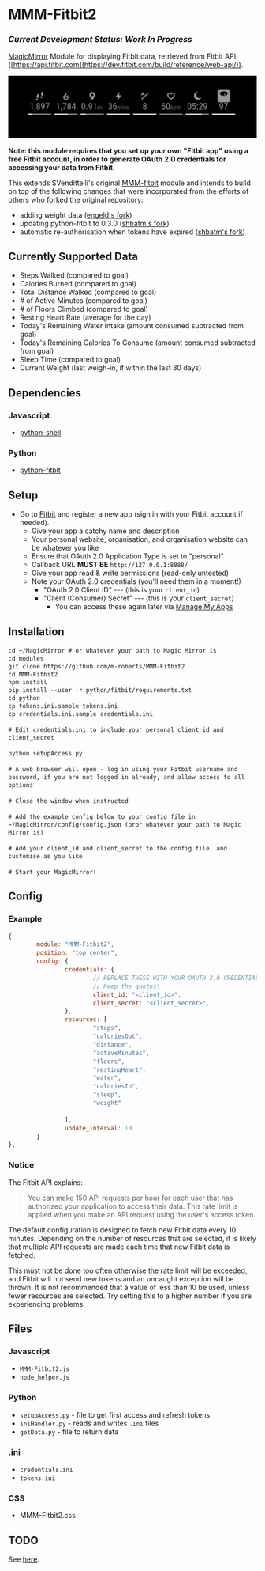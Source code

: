 MMM-Fitbit2
===
### _Current Development Status: Work In Progress_

[MagicMirror](https://github.com/MichMich/MagicMirror) Module for displaying Fitbit data, retrieved from Fitbit API ([https://api.fitbit.com](https://dev.fitbit.com/build/reference/web-api/)).

![](screenshot.png)

**Note: this module requires that you set up your own "Fitbit app" using a free Fitbit account, in order to generate OAuth 2.0 credentials for accessing your data from Fitbit.**

This extends SVendittelli's original [MMM-fitbit](https://github.com/SVendittelli/MMM-fitbit) module and intends to build on top of the following changes that were incorporated from the efforts of others who forked the original repository:

* adding weight data ([engeld's fork](https://github.com/engeld/MMM-fitbit))
* updating python-fitbit to 0.3.0 ([shbatm's fork](https://github.com/shbatm/MMM-fitbit))
* automatic re-authorisation when tokens have expired ([shbatm's fork](https://github.com/shbatm/MMM-fitbit))

Currently Supported Data
----
* Steps Walked (compared to goal)
* Calories Burned (compared to goal)
* Total Distance Walked (compared to goal)
* \# of Active Minutes (compared to goal)
* \# of Floors Climbed (compared to goal)
* Resting Heart Rate (average for the day)
* Today's Remaining Water Intake (amount consumed subtracted from goal)
* Today's Remaining Calories To Consume (amount consumed subtracted from goal)
* Sleep Time (compared to goal)
* Current Weight (last weigh-in, if within the last 30 days)

Dependencies
---
### Javascript
* [python-shell](https://www.npmjs.com/package/python-shell/v/0.5.0)

### Python
* [python-fitbit](https://github.com/orcasgit/python-fitbit)

Setup
---
* Go to [Fitbit](https://dev.fitbit.com/apps/new/) and register a new app (sign in with your Fitbit account if needed).
	* Give your app a catchy name and description
	* Your personal website, organisation, and organisation website can be whatever you like
	* Ensure that OAuth 2.0 Application Type is set to "personal"
	* Callback URL **MUST BE** `http://127.0.0.1:8888/`
	* Give your app read & write permissions (read-only untested)
	* Note your OAuth 2.0 credentials (you'll need them in a moment!)
		* "OAuth 2.0 Client ID" --- (this is your `client_id`)
		* "Client (Consumer) Secret" --- (this is your `client_secret`)
			* You can access these again later via [Manage My Apps](https://dev.fitbit.com/apps)

Installation
---

```
cd ~/MagicMirror # or whatever your path to Magic Mirror is
cd modules
git clone https://github.com/m-roberts/MMM-Fitbit2
cd MMM-Fitbit2
npm install
pip install --user -r python/fitbit/requirements.txt
cd python
cp tokens.ini.sample tokens.ini
cp credentials.ini.sample credentials.ini

# Edit credentials.ini to include your personal client_id and client_secret

python setupAccess.py

# A web browser will open - log in using your Fitbit username and password, if you are not logged in already, and allow access to all options

# Close the window when instructed

# Add the example config below to your config file in ~/MagicMirror/config/config.json (oror whatever your path to Magic Mirror is)

# Add your client_id and client_secret to the config file, and customise as you like

# Start your MagicMirror!
```

Config
---
### Example
````javascript
{
		module: "MMM-Fitbit2",
		position: "top_center",
		config: {
				credentials: {
						// REPLACE THESE WITH YOUR OAUTH 2.0 CREDENTIALS
						// Keep the quotes!
						client_id: "<client_id>",
						client_secret: "<client_secret>",
				},
				resources: [
						"steps",
						"caloriesOut",
						"distance",
						"activeMinutes",
						"floors",
						"restingHeart",
						"water",
						"caloriesIn",
						"sleep",
						"weight"

				],
				update_interval: 10
		}
},

````
### Notice
The Fitbit API explains:
> You can make 150 API requests per hour for each user that has authorized your application to access their data. This rate limit is applied when you make an API request using the user's access token.

The default configuration is designed to fetch new Fitbit data every 10 minutes. Depending on the number of resources that are selected, it is likely that multiple API requests are made each time that new Fitbit data is fetched.

This must not be done too often otherwise the rate limit will be exceeded, and Fitbit will not send new tokens and an uncaught exception will be thrown. It is not recommended that a value of less than 10 be used, unless fewer resources are selected. Try setting this to a higher number if you are experiencing problems.

Files
--
### Javascript
* `MMM-Fitbit2.js`
* `node_helper.js`

### Python
* `setupAccess.py` - file to get first access and refresh tokens
* `iniHandler.py` - reads and writes `.ini` files
* `getData.py` - file to return data

### .ini
* `credentials.ini`
* `tokens.ini`

### CSS
* MMM-Fitbit2.css

TODO
---
See [here](TODO.md).
